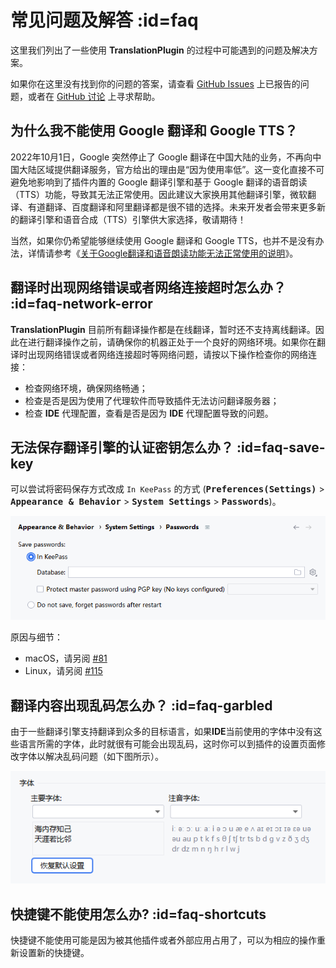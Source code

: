 # 常见问题及解答 :id=faq

这里我们列出了一些使用 **TranslationPlugin** 的过程中可能遇到的问题及解决方案。

如果你在这里没有找到你的问题的答案，请查看 [GitHub Issues][gh:issues] 上已报告的问题，或者在 [GitHub 讨论][gh:discussions] 上寻求帮助。

[gh:issues]: https://github.com/YiiGuxing/TranslationPlugin/issues
[gh:discussions]: https://github.com/YiiGuxing/TranslationPlugin/discussions


## 为什么我不能使用 Google 翻译和 Google TTS？

2022年10月1日，Google 突然停止了 Google 翻译在中国大陆的业务，不再向中国大陆区域提供翻译服务，官方给出的理由是“因为使用率低”。这一变化直接不可避免地影响到了插件内置的 Google 翻译引擎和基于 Google 翻译的语音朗读（TTS）功能，导致其无法正常使用。因此建议大家换用其他翻译引擎，微软翻译、有道翻译、百度翻译和阿里翻译都是很不错的选择。未来开发者会带来更多新的翻译引擎和语音合成（TTS）引擎供大家选择，敬请期待！

当然，如果你仍希望能够继续使用 Google 翻译和 Google TTS，也并不是没有办法，详情请参考《[关于Google翻译和语音朗读功能无法正常使用的说明](https://github.com/YiiGuxing/TranslationPlugin/discussions/2315)》。

## 翻译时出现网络错误或者网络连接超时怎么办？ :id=faq-network-error

**TranslationPlugin** 目前所有翻译操作都是在线翻译，暂时还不支持离线翻译。因此在进行翻译操作之前，请确保你的机器正处于一个良好的网络环境。如果你在翻译时出现网络错误或者网络连接超时等网络问题，请按以下操作检查你的网络连接：
- 检查网络环境，确保网络畅通；
- 检查是否是因为使用了代理软件而导致插件无法访问翻译服务器；
- 检查 **IDE** 代理配置，查看是否是因为 **IDE** 代理配置导致的问题。

## 无法保存翻译引擎的认证密钥怎么办？ :id=faq-save-key

可以尝试将密码保存方式改成 `In KeePass` 的方式 (<kbd>**Preferences(Settings)**</kbd> > <kbd>**Appearance & Behavior**</kbd> > <kbd>**System Settings**</kbd> > <kbd>**Passwords**</kbd>)。

![](img/ide_passwords.png ':class=round')

原因与细节：
- macOS，请另阅 [#81](https://github.com/YiiGuxing/TranslationPlugin/issues/81)
- Linux，请另阅 [#115](https://github.com/YiiGuxing/TranslationPlugin/issues/115)

## 翻译内容出现乱码怎么办？ :id=faq-garbled

由于一些翻译引擎支持翻译到众多的目标语言，如果**IDE**当前使用的字体中没有这些语言所需的字体，此时就很有可能会出现乱码，这时你可以到插件的设置页面修改字体以解决乱码问题（如下图所示）。

![](img/settings_font.png ':class=round')

## 快捷键不能使用怎么办? :id=faq-shortcuts

快捷键不能使用可能是因为被其他插件或者外部应用占用了，可以为相应的操作重新设置新的快捷键。